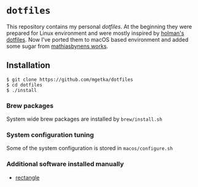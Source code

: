 `dotfiles`
================

This repository contains my personal _dotfiles_. At the beginning they were prepared for Linux environment and were mostly inspired by [holman's dotfiles](https://github.com/holman/dotfiles). Now I've ported them to macOS based environment and added some sugar from [mathiasbynens works](https://github.com/mathiasbynens/dotfiles).

## Installation

```
$ git clone https://github.com/mgetka/dotfiles
$ cd dotfiles
$ ./install
```

### Brew packages

System wide brew packages are installed by `brew/install.sh`

### System configuration tuning

Some of the system configuration is stored in `macos/configure.sh`

### Additional software installed manually

 - [rectangle](https://rectangleapp.com/)

